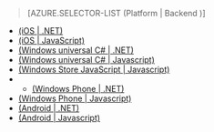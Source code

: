 > [AZURE.SELECTOR-LIST (Platform | Backend )]
- [(iOS | .NET)](../articles/mobile-services-dotnet-backend-ios-get-started-push.md)
- [(iOS | JavaScript)](../articles/mobile-services-javascript-backend-ios-get-started-push.md)
- [(Windows universal C# | .NET)](../articles/mobile-services-dotnet-backend-windows-universal-dotnet-get-started-push.md)
- [(Windows universal C# | Javascript)](../articles/mobile-services-javascript-backend-windows-universal-dotnet-get-started-push.md)
- [(Windows Store JavaScript | Javascript)](../articles/mobile-services-javascript-backend-windows-store-javascript-get-started-push.md)
- - [(Windows Phone | .NET)](../articles/mobile-services-dotnet-backend-windows-phone-get-started-push.md)
- [(Windows Phone | Javascript)](../articles/mobile-services-javascript-backend-windows-phone-get-started-push.md)
- [(Android | .NET)](../articles/mobile-services-dotnet-backend-android-get-started-push.md)
- [(Android | Javascript)](../articles/mobile-services-javascript-backend-android-get-started-push.md)
